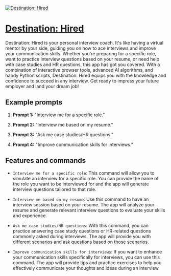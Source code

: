 [![Destination: Hired](https://files.oaiusercontent.com/file-yE5csYnj8DR8EdYUn5Mivuy1?se=2123-10-16T20%3A20%3A42Z&sp=r&sv=2021-08-06&sr=b&rscc=max-age%3D31536000%2C%20immutable&rscd=attachment%3B%20filename%3Dc36d6bf1-5c21-44da-a2a0-933f43813b78.png&sig=B0hqcB9Bs3TazFtIjx46nItqNVzMjWgou90UNuwCwTg%3D)](https://chat.openai.com/g/g-C8BVmKjfo-destination-hired)

# [Destination: Hired](https://chat.openai.com/g/g-C8BVmKjfo-destination-hired)

Destination: Hired is your personal interview coach. It's like having a virtual mentor by your side, guiding you on how to ace interviews and improve your communication skills. Whether you're preparing for a specific role, want to practice interview questions based on your resume, or need help with case studies and HR questions, this app has got you covered. With a combination of interactive browser tools, advanced AI algorithms, and handy Python scripts, Destination: Hired equips you with the knowledge and confidence to succeed in any interview. Get ready to impress your future employer and land your dream job!

## Example prompts

1. **Prompt 1:** "Interview me for a specific role."

2. **Prompt 2:** "Interview me based on my resume."

3. **Prompt 3:** "Ask me case studies/HR questions."

4. **Prompt 4:** "Improve communication skills for interviews."

## Features and commands

- `Interview me for a specific role`: This command will allow you to simulate an interview for a specific role. You can provide the name of the role you want to be interviewed for and the app will generate interview questions tailored to that role.

- `Interview me based on my resume`: Use this command to have an interview session based on your resume. The app will analyze your resume and generate relevant interview questions to evaluate your skills and experience.

- `Ask me case studies/HR questions`: With this command, you can practice answering case study questions or HR-related questions commonly asked during interviews. The app will provide you with different scenarios and ask questions based on those scenarios.

- `Improve communication skills for interviews`: If you want to enhance your communication skills specifically for interviews, you can use this command. The app will provide tips and practice exercises to help you effectively communicate your thoughts and ideas during an interview.